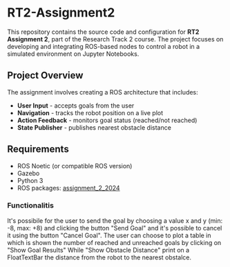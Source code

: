 # RT2-Assignment2

This repository contains the source code and configuration for **RT2 Assignment 2**, part of the Research Track 2 course. The project focuses on developing and integrating ROS-based nodes to control a robot in a simulated environment on Jupyter Notebooks.

## Project Overview

The assignment involves creating a ROS architecture that includes:

- **User Input** - accepts goals from the user
- **Navigation** - tracks the robot position on a live plot
- **Action Feedback** - monitors goal status (reached/not reached)
- **State Publisher** - publishes nearest obstacle distance


## Requirements

- ROS Noetic (or compatible ROS version)
- Gazebo
- Python 3
- ROS packages: [assignment_2_2024](https://github.com/CarmineD8/assignment_2_2024.git)

### Functionalitis
It's possibile for the user to send the goal by choosing a value x and y (min: -8, max: +8) and clicking the button "Send Goal" and it's possible to cancel it using the button "Cancel Goal". 
The user can choose to plot a table in which is shown the number of reached and unreached goals by clicking on "Show Goal Results"
While "Show Obstacle Distance" print on a FloatTextBar the distance from the robot to the nearest obstalce.



